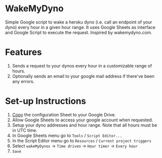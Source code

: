 # WakeMyDyno
Simple Google script to wake a heroku dyno (i.e. call an endpoint of your dyno) every hour in a given hour range.
It uses Google Sheets as interface and Google Script to execute the request.
Inspired by wakemydyno.com.

# Features
1. Sends a request to your dynos every hour in a customizable range of hours.
2. Optionally sends an email to your google mail address if there've been any errors.

# Set-up Instructions
1. [Copy](https://goo.gl/4TR2lZ) the configuration Sheet to your Google Drive.
2. Allow Google Sheets to access your google account when requested.
3. Setup your dyno addresses and hour range. Note that all hours must be in UTC time.
4. In Google Sheets menu go to `Tools` / `Script Editor...`
5. In the Script Editor menu go to `Resources` / `Current project triggers`
6. Select `wakeMyDynos` -> `Time driven` -> `Hour timer` -> `Every hour`
7. `Save`
